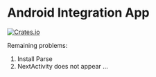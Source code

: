 # Android Integration App
[![Crates.io](https://img.shields.io/badge/integration-android-green.svg)](https://www.android.com/)

Remaining problems:
1. Install Parse
2. NextActivity does not appear
...